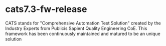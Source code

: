 # cats7.3-fw-release
CATS stands for "Comprehensive Automation Test Solution" created by the Industry Experts from Publicis Sapient Quality Engineering CoE. This framework has been continuously maintained and matured to be an unique solution

